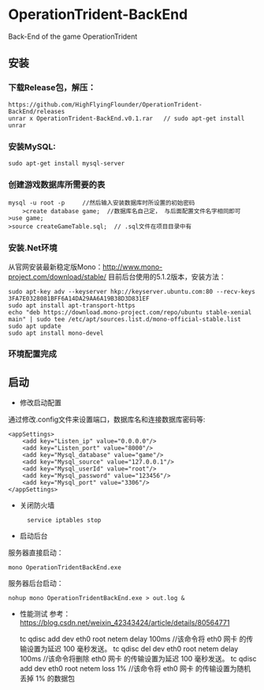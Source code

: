 # OperationTrident-BackEnd
Back-End of the game OperationTrident

## 安装

### 下载Release包，解压：
	https://github.com/HighFlyingFlounder/OperationTrident-BackEnd/releases
	unrar x OperationTrident-BackEnd.v0.1.rar   // sudo apt-get install unrar

### 安装MySQL:
	sudo apt-get install mysql-server

### 创建游戏数据库所需要的表
	mysql -u root -p     //然后输入安装数据库时所设置的初始密码
        >create database game;  //数据库名自己定， 与后面配置文件名字相同即可
	>use game;
	>source createGameTable.sql;  // .sql文件在项目目录中有

### 安装.Net环境
从官网安装最新稳定版Mono：http://www.mono-project.com/download/stable/ 
目前后台使用的5.1.2版本，安装方法：

	sudo apt-key adv --keyserver hkp://keyserver.ubuntu.com:80 --recv-keys 3FA7E0328081BFF6A14DA29AA6A19B38D3D831EF
	sudo apt install apt-transport-https
	echo "deb https://download.mono-project.com/repo/ubuntu stable-xenial main" | sudo tee /etc/apt/sources.list.d/mono-official-stable.list
	sudo apt update
	sudo apt install mono-devel

### 环境配置完成

## 启动

- 修改启动配置

通过修改.config文件来设置端口，数据库名和连接数据库密码等:

	<appSettings>
        <add key="Listen_ip" value="0.0.0.0"/>
        <add key="Listen_port" value="8000"/>
        <add key="Mysql_database" value="game"/>
        <add key="Mysql_source" value="127.0.0.1"/>
        <add key="Mysql_userId" value="root"/>
        <add key="Mysql_password" value="123456"/>
        <add key="Mysql_port" value="3306"/>
	</appSettings>

- 关闭防火墙
	
		service iptables stop
		
- 启动后台

服务器直接启动：
	
	mono OperationTridentBackEnd.exe
服务器后台启动：

	nohup mono OperationTridentBackEnd.exe > out.log &

- 性能测试
参考：https://blog.csdn.net/weixin_42343424/article/details/80564771

	tc qdisc add dev eth0 root netem delay 100ms    //该命令将 eth0 网卡 的传输设置为延迟 100 毫秒发送。
	tc qdisc del dev eth0 root netem delay 100ms    //该命令将删除 eth0 网卡 的传输设置为延迟 100 毫秒发送。
	tc qdisc add dev eth0 root netem loss 1%	//该命令将 eth0 网卡 的传输设置为随机丢掉 1% 的数据包


